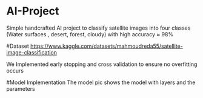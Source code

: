 # AI-Project
Simple handcrafted AI project to classify satellite images into four classes (Water surfaces , desert,  forest, cloudy) with high accuracy ≈ 98%


#Dataset
   https://www.kaggle.com/datasets/mahmoudreda55/satellite-image-classification



We Implemented early stopping and cross validation to ensure no overfitting occurs 



#Model Implementation 
The model pic shows the model with layers and the parameters
